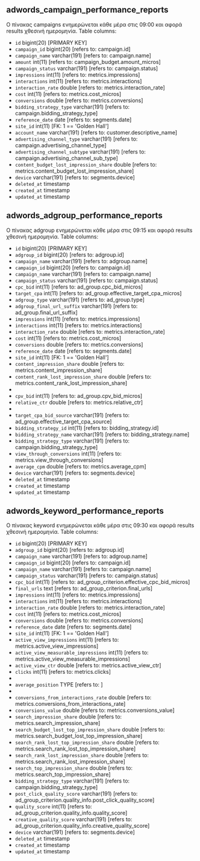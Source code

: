 ## adwords_campaign_performance_reports
Ο πίνακας campaigns ενημερώνεται κάθε μέρα στις 09:00 και αφορά results χθεσινή ημερομηνία.
Table columns:  
- `id` bigint(20) [PRIMARY KEY]
- `campaign_id` bigint(20) [refers to: campaign.id]
- `campaign_name` varchar(191) [refers to: campaign.name]
- `amount` int(11) [refers to: campaign_budget.amount_micros]
- `campaign_status` varchar(191) [refers to: campaign.status]
- `impressions` int(11) [refers to: metrics.impressions]
- `interactions` int(11) [refers to: metrics.interactions]
- `interaction_rate` double [refers to: metrics.interaction_rate]
- `cost` int(11) [refers to: metrics.cost_micros]
- `conversions` double [refers to: metrics.conversions]
- `bidding_strategy_type` varchar(191) [refers to: campaign.bidding_strategy_type]
- `reference_date` date [refers to: segments.date]
- `site_id` int(11) [FK: 1 == 'Golden Hall']
- `account_name` varchar(191) [refers to: customer.descriptive_name]
- `advertising_channel_type` varchar(191) [refers to: campaign.advertising_channel_type]
- `advertising_channel_subtype` varchar(191) [refers to: campaign.advertising_channel_sub_type]
- `content_budget_lost_impression_share` double [refers to: metrics.content_budget_lost_impression_share]
- `device` varchar(191) [refers to: segments.device]
- `deleted_at` timestamp
- `created_at` timestamp
- `updated_at` timestamp

## adwords_adgroup_performance_reports
Ο πίνακας adgroup ενημερώνεται κάθε μέρα στις 09:15 και αφορά results χθεσινή ημερομηνία.
Table columns:  
- `id` bigint(20) [PRIMARY KEY]
- `adgroup_id` bigint(20) [refers to: adgroup.id]
- `campaign_name` varchar(191) [refers to: adgroup.name]
- `campaign_id` bigint(20) [refers to: campaign.id]
- `campaign_name` varchar(191) [refers to: campaign.name]
- `campaign_status` varchar(191) [refers to: campaign.status]
- `cpc_bid` int(11) [refers to: ad_group.cpc_bid_micros]
- `target_cpa` int(11) [refers to: ad_group.effective_target_cpa_micros]
- `adgroup_type` varchar(191) [refers to: ad_group.type]
- `adgroup_final_url_suffix` varchar(191) [refers to: ad_group.final_url_suffix]
- `impressions` int(11) [refers to: metrics.impressions]
- `interactions` int(11) [refers to: metrics.interactions]
- `interaction_rate` double [refers to: metrics.interaction_rate]
- `cost` int(11) [refers to: metrics.cost_micros]
- `conversions` double [refers to: metrics.conversions]
- `reference_date` date [refers to: segments.date]
- `site_id` int(11) [FK: 1 == 'Golden Hall']
- `content_impression_share` double [refers to: metrics.content_impression_share]
- `content_rank_lost_impression_share` double [refers to: metrics.content_rank_lost_impression_share]
- 
- `cpv_bid` int(11) [refers to: ad_group.cpv_bid_micros]
- `relative_ctr` double [refers to: metrics.relative_ctr]
- 
- `target_cpa_bid_source` varchar(191) [refers to: ad_group.effective_target_cpa_source]
- `bidding_strategy_id` int(11) [refers to: bidding_strategy.id]
- `bidding_strategy_name` varchar(191) [refers to: bidding_strategy.name]
- `bidding_strategy_type` varchar(191) [refers to: campaign.bidding_strategy_type]
- `view_through_conversions` int(11) [refers to: metrics.view_through_conversions]
- `average_cpm` double [refers to: metrics.average_cpm]
- `device` varchar(191) [refers to: segments.device]
- `deleted_at` timestamp
- `created_at` timestamp
- `updated_at` timestamp

## adwords_keyword_performance_reports
Ο πίνακας keyword ενημερώνεται κάθε μέρα στις 09:30 και αφορά results χθεσινή ημερομηνία.
Table columns:  
- `id` bigint(20) [PRIMARY KEY]
- `adgroup_id` bigint(20) [refers to: adgroup.id]
- `campaign_name` varchar(191) [refers to: adgroup.name]
- `campaign_id` bigint(20) [refers to: campaign.id]
- `campaign_name` varchar(191) [refers to: campaign.name]
- `campaign_status` varchar(191) [refers to: campaign.status]
- `cpc_bid` int(11) [refers to: ad_group_criterion.effective_cpc_bid_micros]
- `final_urls` text [refers to: ad_group_criterion.final_urls]
- `impressions` int(11) [refers to: metrics.impressions]
- `interactions` int(11) [refers to: metrics.interactions]
- `interaction_rate` double [refers to: metrics.interaction_rate]
- `cost` int(11) [refers to: metrics.cost_micros]
- `conversions` double [refers to: metrics.conversions]
- `reference_date` date [refers to: segments.date]
- `site_id` int(11) [FK: 1 == 'Golden Hall']
- `active_view_impressions` int(11) [refers to: metrics.active_view_impressions]
- `active_view_measurable_impressions` int(11) [refers to: metrics.active_view_measurable_impressions]
- `active_view_ctr` double [refers to: metrics.active_view_ctr]
- `clicks` int(11) [refers to: metrics.clicks]
- 
- `average_position` TYPE [refers to: ]
- 
- `conversions_from_interactions_rate` double [refers to: metrics.conversions_from_interactions_rate]
- `conversions_value` double [refers to: metrics.conversions_value]
- `search_impression_share` double [refers to: metrics.search_impression_share]
- `search_budget_lost_top_impression_share` double [refers to: metrics.search_budget_lost_top_impression_share]
- `search_rank_lost_top_impression_share` double [refers to: metrics.search_rank_lost_top_impression_share]
- `search_rank_lost_impression_share` double [refers to: metrics.search_rank_lost_impression_share]
- `search_top_impression_share` double [refers to: metrics.search_top_impression_share]
- `bidding_strategy_type` varchar(191) [refers to: campaign.bidding_strategy_type]
- `post_click_quality_score` varchar(191) [refers to: ad_group_criterion.quality_info.post_click_quality_score]
- `quality_score` int(11) [refers to: ad_group_criterion.quality_info.quality_score]
- `creative_quality_score` varchar(191) [refers to: ad_group_criterion.quality_info.creative_quality_score]
- `device` varchar(191) [refers to: segments.device]
- `deleted_at` timestamp
- `created_at` timestamp
- `updated_at` timestamp
